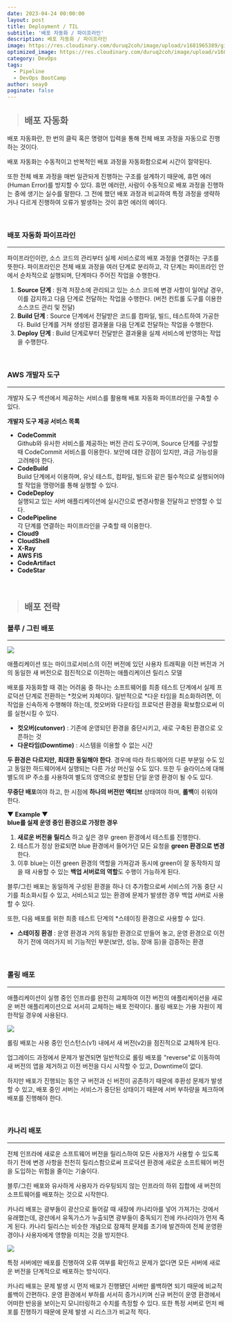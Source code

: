 ```yaml
---
date: 2023-04-24 00:00:00
layout: post
title: Deployment / TIL
subtitle: '배포 자동화 / 파이프라인'
description: 배포 자동화 / 파이프라인
image: https://res.cloudinary.com/duruq2coh/image/upload/v1681965389/gitio/devops_ulvdb1.png
optimized_image: https://res.cloudinary.com/duruq2coh/image/upload/v1681965389/gitio/devops_ulvdb1.png
category: DevOps
tags:
  - Pipeline
  - DevOps BootCamp
author: seay0
paginate: false
---
```


> ## **배포 자동화**  

배포 자동화란, 한 번의 클릭 혹은 명령어 입력을 통해 전체 배포 과정을 자동으로 진행하는 것이다.

배포 자동화는 수동적이고 반복적인 배포 과정을 자동화함으로써 시간이 절약된다.

또한 전체 배포 과정을 매번 일관돠게 진행하는 구조를 설계하기 때문에, 휴먼 에러(Human Error)를 방지할 수 있다. 휴먼 에러란, 사람이 수동적으로 배포 과정을 진행하는 중에 생기는 실수를 말한다. 그 전에 했던 배포 과정과 비교하여 특정 과정을 생략하거나 다르게 진행하여 오류가 발생하는 것이 휴먼 에러의 예이다. 

<br>

### **배포 자동화 파이프라인**
---
파이프라인이란, 소스 코드의 관리부터 실제 서비스로의 배포 과정을 연결하는 구조를 뜻한다. 파이프라인은 전체 배포 과정을 여러 단계로 분리하고, 각 단계는 파이프라인 안에서 순차적으로 실행되며, 단계마다 주어진 작업을 수행한다. 

1. **Source 단계** : 원격 저장소에 관리되고 있는 소스 코드에 변경 사항이 일어날 경우, 이를 감지하고 다음 단계로 전달하는 작업을 수행한다. (버전 컨트롤 도구를 이용한 소스코드 관리 및 전달)
2. **Build 단계** : Source 단계에서 전달받은 코드를 컴파일, 빌드, 테스트하여 가공한다. Build 단계를 거쳐 생성된 결과물을 다음 단계로 전달하는 작업을 수행한다.
3. **Deploy 단계** : Build 단계로부터 전달받은 결과물을 실제 서비스에 반영하는 작업을 수행한다.

<br>

### **AWS 개발자 도구**
---
개발자 도구 섹션에서 제공하는 서비스를 활용해 배포 자동화 파이프라인을 구축할 수 있다.

**개발자 도구 제공 서비스 목록**
* **CodeCommit**  
Github와 유사한 서비스를 제공하는 버전 관리 도구이며, Source 단계를 구성할 때 CodeCommit 서비스를 이용한다. 보안에 대한 강점이 있지만, 과금 가능성을 고려해야 한다.
* **CodeBuild**  
Build 단계에서 이용하며, 유닛 테스트, 컴파일, 빌드와 같은 필수적으로 실행되어야 할 작업을 명령어를 통해 실행할 수 있다.
* **CodeDeploy**  
실행되고 있는 서버 애플리케이션에 실시간으로 변경사항을 전달하고 반영할 수 있다. 
* **CodePipeline**  
각 단계를 연결하는 파이프라인을 구축할 때 이용한다.
* **Cloud9**
* **CloudShell**
* **X-Ray**
* **AWS FIS**
* **CodeArtifact**
* **CodeStar**

<br>

> ## **배포 전략**

### **블루 / 그린 배포**  
---

![](https://res.cloudinary.com/duruq2coh/image/upload/v1682389696/gitio/post/DudEfTiDdBL-d2IgDuzeC-1639551375302_myqmjl.png)

애플리케이션 또는 마이크로서비스의 이전 버전에 있던 사용자 트래픽을 이전 버전과 거의 동일한 새 버전으로 점진적으로 이전하는 애플리케이션 릴리스 모델

배포를 자동화할 때 겪는 어려움 중 하나는 소프트웨어를 최종 테스트 단계에서 실제 프로덕션 단계로 전환하는 *컷오버 자체이다. 일반적으로 *다운 타임을 최소화하려면, 이 작업을 신속하게 수행해야 하는데, 컷오버와 다운타임 프로덕션 환경을 확보함으로써 이를 실현시킬 수 있다.

* **컷오버(cutonver)** : 기존에 운영되던 환경을 중단시키고, 새로 구축된 환경으로 오픈하는 것
* **다운타임(Downtime)** : 시스템을 이용할 수 없는 시간

**두 환경은 다르지만, 최대한 동일해야 한다**. 경우에 따라 하드웨어의 다른 부분일 수도 있고 동일한 하드웨어에서 실행되는 다른 가상 머신일 수도 있다. 또한 두 슬라이스에 대해 별도의 IP 주소를 사용하여 별도의 영역으로 분할된 단일 운영 환경이 될 수도 있다.

**무중단 배포**여야 하고, 한 시점에 **하나의 버전만 액티브** 상태여야 하며, **롤백**이 쉬워야 한다.

**▼ Example ▼**  
**blue를 실제 운영 중인 환경으로 가정한 경우**
1. **새로운 버전을 릴리스** 하고 싶은 경우 green 환경에서 테스트를 진행한다.
2. 테스트가 정상 완료되면 blue 환경에서 들어가던 모든 요청을 **green 환경으로 변경**한다.
3. 이후 blue는 이전 green 환경의 역할을 가져감과 동시에 green이 잘 동작하지 않을 때 사용할 수 있는 **백업 서버로의 역할**도 수행이 가능하게 된다.

블루/그린 배포는 동일하게 구성된 환경을 하나 더 추가함으로써 서비스의 가동 중단 시기를 최소화시킬 수 있고, 서비스되고 있는 환경에 문제가 발생한 경우 백업 서버로 사용할 수 있다.

또한, 다음 배포를 위한 최종 테스트 단계의 *스테이징 환경으로 사용할 수 있다.

* **스테이징 환경** : 운영 환경과 거의 동일한 환경으로 만들어 놓고, 운영 환경으로 이전하기 전에 여러가지 비 기능적인 부분(보안, 성능, 장애 등)을 검증하는 환경

<br>

### **롤링 배포**  
---

애플리케이션이 실행 중인 인프라를 완전히 교체하여 이전 버전의 애플리케이션을 새로운 버전 애플리케이션으로 서서히 교체하는 배포 전략이다. 롤링 배포는 가용 자원이 제한적일 경우에 사용된다.

![](https://res.cloudinary.com/duruq2coh/image/upload/v1682389696/gitio/post/jpaP7EAboPUG74k1LvW9A-1639551449303_awcgl6.png)

롤링 배포는 사용 중인 인스턴스(v1) 내에서 새 버전(v2)을 점진적으로 교체하게 된다. 

업그레이드 과정에서 문제가 발견되면 일반적으로 롤링 배포를 "reverse"로 이동하여 새 버전의 앱을 제거하고 이전 버전을 다시 시작할 수 있고, Downtime이 없다.

하지만 배포가 진행되는 동안 구 버전과 신 버전이 공존하기 때문에 후환성 문제가 발생할 수 있고, 배포 중인 서버는 서비스가 중단된 상태이기 때문에 서버 부하량을 체크하며 배포를 진행해야 한다.

<br>

### **카나리 배포**  
---

전체 인프라에 새로운 소프트웨어 버전을 릴리스하여 모든 사용자가 사용할 수 있도록 하기 전에 변경 사항을 천천히 릴리스함으로써 프로덕션 환경에 새로운 소프트웨어 버전을 도입하는 위험을 줄이는 기술이다.

블루/그린 배포와 유사하게 사용자가 라우팅되지 않는 인프라의 하위 집합에 새 버전의 소프트웨어를 배포하는 것으로 시작한다.

카나리 배포는 광부들이 광산으로 들어갈 때 새장에 카나리아를 넣어 가져가는 것에서 유래했는데, 광산에서 유독가스가 누출되면 광부들이 중독되기 전에 카나리아가 먼저 죽게 된다. 카나리 릴리스는 비슷한 개념으로 잠재적 문제를 초기에 발견하여 전체 운영환경이나 사용자에게 영향을 미치는 것을 방지한다.

![](https://res.cloudinary.com/duruq2coh/image/upload/v1682389847/gitio/post/s-ECXPn_MzyNFRhZaOZZG-1639551514864_ymib2r.png)

특정 서버에만 배포를 진행하여 오류 여부를 확인하고 문제가 없다면 모든 서버에 새로운 버전을 단계적으로 배포하는 방식이다.

카나리 배포는 문제 발생 시 먼저 배포가 진행됐던 서버만 롤백하면 되기 때문에 비교적 롤백이 간편하다. 운영 환경에서 부하를 서서히 증가시키며 신규 버전이 운영 환경에서 어떠한 반응을 보이는지 모니터링하고 수치를 측정할 수 있다. 또한 특정 서버로 먼저 배포를 진행하기 때문에 문제 발생 시 리스크가 비교적 적다.